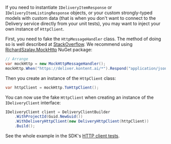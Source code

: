 If you need to instantiate `IDeliveryItemResponse` or `IDeliveryItemListingResponse` objects, or your custom strongly-typed models with custom data (that is when you don't want to connect to the Delivery service directly from your unit tests), you may want to inject your own instance of `HttpClient`.

First, you need to fake the `HttpMessageHandler` class. The method of doing so is well described at [StackOverflow](https://stackoverflow.com/questions/22223223/how-to-pass-in-a-mocked-httpclient-in-a-net-test/22264503#22264503). We recommend using [RichardSzalay.MockHttp](https://www.nuget.org/packages/RichardSzalay.MockHttp/) NuGet package:

```csharp
// Arrange
var mockHttp = new MockHttpMessageHandler();
mockHttp.When("https://deliver.kontent.ai/*").Respond("application/json", "<desired json>");
```

Then you create an instance of the `HttpClient` class:

```csharp
var httpClient = mockHttp.ToHttpClient();
```

You can now use the fake `HttpClient` when creating an instance of the `IDeliveryClient` interface:

```csharp
IDeliveryClient client = DeliveryClientBuilder
    .WithProjectId(Guid.NewGuid())
    .WithDeliveryHttpClient(new DeliveryHttpClient(httpClient))
    .Build();
```

See the whole example in the SDK's [HTTP client tests](https://github.com/Kentico/delivery-sdk-net/blob/master/Kentico.Kontent.Delivery.Tests/FakeHttpClientTests.cs).
